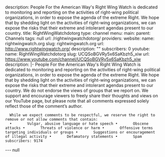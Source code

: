 description: People For the American Way's Right Wing Watch is dedicated to monitoring
  and reporting on the activities of right-wing political organizations, in order
  to expose the agenda of the extreme Right. We hope that by shedding light on the
  activities of right-wing organizations, we can expose the risks that their extreme
  and intolerant agendas present to our country.
title: RightWingWatchdotorg
type: channel
menu:
  main:
    parent: Channels
tags: null
url: /rightwingwatchdotorg/
providers:
  website:
    name: rightwingwatch.org
    slug: rightwingwatch.org
    url: http://www.rightwingwatch.org/
    description: ""
    subscribers: 0
  youtube:
    name: RightWingWatchdotorg
    slug: UCQSoBGVRy5x6SaKbzh5_xiw
    url: https://www.youtube.com/channel/UCQSoBGVRy5x6SaKbzh5_xiw
    description: |-
      People For the American Way's Right Wing Watch is dedicated to monitoring and reporting on the activities of right-wing political organizations, in order to expose the agenda of the extreme Right. We hope that by shedding light on the activities of right-wing organizations, we can expose the risks that their extreme and intolerant agendas present to our country.
      We do not endorse the views of groups that we report on.
      We support and encourage viewers to freely share their thoughts and views on our YouTube page, but please note that all comments expressed solely reflect those of the comment’s author.

      While we expect comments to be respectful, we reserve the right to remove or not allow comments that contain:
      •       Vulgar, abusive language or hate speech •       Obscene attacks •       Threats of violence or harm •       Offensive terms targeting individuals or groups •       Suggestions or encouragement of illegal activity •       Defamatory statements •       Spam
    subscribers: 9174
--- null
